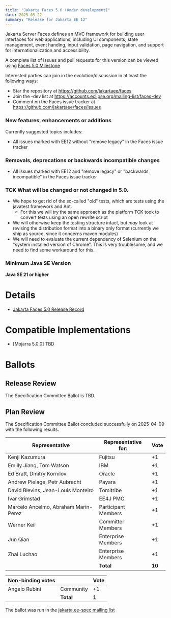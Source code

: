 ```yaml
---
title: "Jakarta Faces 5.0 (Under development)"
date: 2025-05-22
summary: "Release for Jakarta EE 12"
---
```


Jakarta Server Faces defines an MVC framework for building user interfaces for web applications,
including UI components, state management, event handing, input validation, page navigation, and
support for internationalization and accessibility.

A complete list of issues and pull requests for this version can be viewed using [Faces 5.0 Milestone](https://github.com/jakartaee/faces/milestone/22) 

Interested parties can join in the evolution/discussion in at least the following ways:

* Star the repository at https://github.com/jakartaee/faces
* Join the -dev list at https://accounts.eclipse.org/mailing-list/faces-dev
* Comment on the Faces issue tracker at https://github.com/jakartaee/faces/issues

### New features, enhancements or additions
<!-- List here -->
Currently suggested topics includes:
* All issues marked with EE12 without "remove legacy" in the Faces issue tracker


### Removals, deprecations or backwards incompatible changes
<!-- List here -->
* All issues marked with EE12 and "remove legacy" or "backwards incompatible" in the Faces issue tracker  

### TCK What will be changed or not changed in 5.0.
 * We hope to get rid of the so-called "old" tests, which are tests using the javatest framework and Ant.
    * For this we will try the same approach as the platform TCK took to convert tests using an open rewrite script 
 * We will otherwise keep the testing structure intact, but *may* look at revising the distribution format into a binary
   only format (currently we ship as source, since it concerns maven modules)
 * We will need to evaluate the current dependency of Selenium on the "system installed version of Chrome". This is very troublesome, and we need to find some workaround for this.


### Minimum Java SE Version
<!-- Specify the minimum required Java SE version for this specification -->
**Java SE 21 or higher**

# Details

* [Jakarta Faces 5.0 Release Record](https://projects.eclipse.org/projects/ee4j.faces/releases/5.0)

<!--
The following can be uncommented and version information updated as they become available.

* [Jakarta Faces 5.0 Specification Document](./jakarta-faces-5.0.pdf) (PDF)
* [Jakarta Faces 5.0 Specification Document](./jakarta-faces-5.0.html) (HTML)
* [Jakarta Faces 5.0 Javadoc](./apidocs)
* [Jakarta Faces 5.0 Jsdoc](./jsdoc)
* [Jakarta Faces 5.0 Renderkitdoc](./renderkitdoc)
* [Jakarta Faces 5.0 VDLDoc](./vdldoc)
* [Jakarta Faces 5.0 TCK](https://download.eclipse.org/jakartaee/faces/5.0/jakarta-faces-tck-5.0.1.zip) ([sig](https://download.eclipse.org/jakartaee/faces/5.0/jakarta-faces-tck-5.0.1.zip.sig), [sha](https://download.eclipse.org/jakartaee/faces/5.0/jakarta-faces-tck-5.0.1.zip.sha256), [pub](https://raw.githubusercontent.com/jakartaee/specification-committee/master/jakartaee-spec-committee.pub))
  * For all TCK releases, see [download directory](https://download.eclipse.org/jakartaee/faces/5.0/)
* Maven coordinates
  * [jakarta.faces:jakarta.faces-api:jar:5.0.1](https://central.sonatype.com/artifact/jakarta.faces/jakarta.faces-api/5.0.0/jar)
* [Jakarta Faces 5.0 Release Record](https://projects.eclipse.org/projects/ee4j.faces/releases/5.0)


* Schemas
  * no plans yet TBD
  
-->

# Compatible Implementations

* [Mojarra 5.0.0] TBD

# Ballots

## Release Review

The Specification Committee Ballot is TBD.


## Plan Review

The Specification Committee Ballot concluded successfully on 2025-04-09 with the following results.

| Representative                                 | Representative for: | Vote |
|------------------------------------------------|---------------------|------|
| Kenji Kazumura                                 | Fujitsu             |  +1  |
| Emilly Jiang, Tom Watson                       | IBM                 |  +1  |
| Ed Bratt, Dmitry Kornilov                      | Oracle              |  +1  |
| Andrew Pielage, Petr Aubrecht                  | Payara              |  +1  |
| David Blevins, Jean-Louis Monteiro             | Tomitribe           |  +1  |
| Ivar Grimstad                                  | EE4J PMC            |  +1  |
| Marcelo Ancelmo, Abraham Marin-Perez           | Participant Members |  +1  |
| Werner Keil                                    | Committer Members   |  +1  |
| Jun Qian                                       | Enterprise Members  |  +1  |
| Zhai Luchao                                    | Enterprise Members  |  +1  |
|                                                | **Total**           |**10**|

| Non-binding votes                              |                     | Vote |
|------------------------------------------------|---------------------|------|
| Angelo Rubini                                  | Community           |  +1  |
|                                                | **Total**           | **1**|

The ballot was run in the [jakarta.ee-spec mailing list](https://www.eclipse.org/lists/jakarta.ee-spec/msg03718.html)

